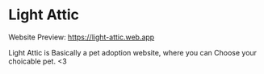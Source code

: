 # Light Attic

Website Preview: https://light-attic.web.app

Light Attic is Basically a pet adoption website, where you can Choose your choicable pet. <3

